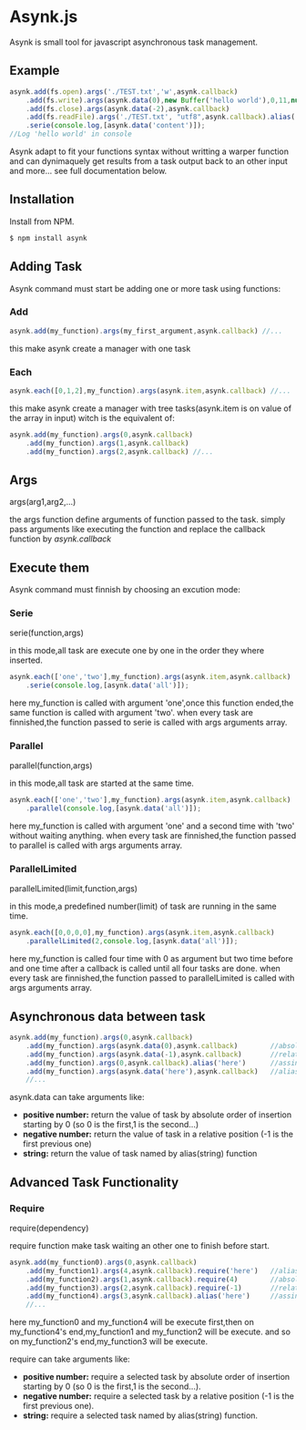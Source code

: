 # Asynk.js

Asynk is small tool for javascript asynchronous task management.

## Example

```javascript
asynk.add(fs.open).args('./TEST.txt','w',asynk.callback)
	.add(fs.write).args(asynk.data(0),new Buffer('hello world'),0,11,null,asynk.callback)
	.add(fs.close).args(asynk.data(-2),asynk.callback)
	.add(fs.readFile).args('./TEST.txt', "utf8",asynk.callback).alias('content')
	.serie(console.log,[asynk.data('content')]);
//Log 'hello world' in console
```

Asynk adapt to fit your functions syntax without writting a warper function and can dynimaquely get results from a task output back to an other input and more...
see full documentation below.

## Installation

Install from NPM.

```bash
$ npm install asynk
```

## Adding Task

Asynk command must start be adding one or more task using functions: 

### Add

```javascript
asynk.add(my_function).args(my_first_argument,asynk.callback) //...
```

this make asynk create a manager with one task

### Each

```javascript
asynk.each([0,1,2],my_function).args(asynk.item,asynk.callback) //...
```

this make asynk create a manager with tree tasks(asynk.item is on value of the array in input) witch is the equivalent of: 

```javascript
asynk.add(my_function).args(0,asynk.callback)
	.add(my_function).args(1,asynk.callback)
	.add(my_function).args(2,asynk.callback) //...
```
## Args
args(arg1,arg2,...)

the args function define arguments of function passed to the task.
simply pass arguments like executing the function and replace the callback function by *asynk.callback* 

## Execute them

Asynk command must finnish by choosing an excution mode:

### Serie 
serie(function,args)

in this mode,all task are execute one by one in the order they where inserted.

```javascript
asynk.each(['one','two'],my_function).args(asynk.item,asynk.callback)
	.serie(console.log,[asynk.data('all')]);
```

here my_function is called with argument 'one',once this function ended,the same function is called with argument 'two'.
when every task are finnished,the function passed to serie is called with args arguments array.

### Parallel
parallel(function,args)

in this mode,all task are started at the same time.

```javascript
asynk.each(['one','two'],my_function).args(asynk.item,asynk.callback)
	.parallel(console.log,[asynk.data('all')]);
```

here my_function is called with argument 'one' and a second time with 'two' without waiting anything.
when every task are finnished,the function passed to parallel is called with args arguments array.

### ParallelLimited
parallelLimited(limit,function,args)

in this mode,a predefined number(limit) of task are running in the same time.

```javascript
asynk.each([0,0,0,0],my_function).args(asynk.item,asynk.callback)
	.parallelLimited(2,console.log,[asynk.data('all')]);
```

here my_function is called four time with 0 as argument but two time before and one time after a callback is called until all four tasks are done.
when every task are finnished,the function passed to parallelLimited is called with args arguments array.

## Asynchronous data between task

```javascript
asynk.add(my_function).args(0,asynk.callback)
	.add(my_function).args(asynk.data(0),asynk.callback)		//absolute position task data (here first one)
	.add(my_function).args(asynk.data(-1),asynk.callback)		//relative position task data (here the second one)
	.add(my_function).args(0,asynk.callback).alias('here')		//assinging an alias name to this task
	.add(my_function).args(asynk.data('here'),asynk.callback)	//alias name task data (here the fourth)
	//...
```
asynk.data can take arguments like:

* **positive number:** return the value of task by absolute order of insertion starting by 0 (so 0 is the first,1 is the second...)
* **negative number:** return the value of task in a relative position (-1 is the first previous one)
* **string:** return the value of task named by alias(string) function

## Advanced Task Functionality

### Require
require(dependency)

require function make task waiting an other one to finish before start.

```javascript
asynk.add(my_function0).args(0,asynk.callback)
	.add(my_function1).args(4,asynk.callback).require('here')	//alias name task requirement (here the fifth)
	.add(my_function2).args(1,asynk.callback).require(4)		//absolute position task requirement (here the fifth)
	.add(my_function3).args(2,asynk.callback).require(-1)		//relative position task requirement (here the third)
	.add(my_function4).args(3,asynk.callback).alias('here')		//assinging an alias name to this task
	//...
```

here my_function0 and my_function4 will be execute first,then on my_function4's end,my_function1 and my_function2 will be execute.
and so on my_function2's end,my_function3 will be execute.

require can take arguments like:

* **positive number:** require a selected task by absolute order of insertion starting by 0 (so 0 is the first,1 is the second...).
* **negative number:** require a selected task by a relative position (-1 is the first previous one).
* **string:** require a selected task named by alias(string) function.
